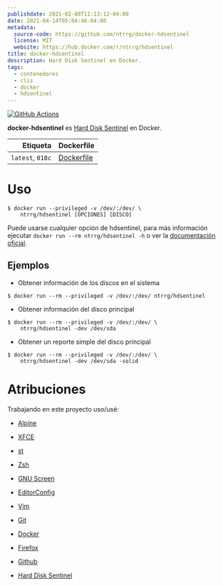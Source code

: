 ```yaml
---
publishdate: 2021-02-08T11:13:12-04:00
date: 2021-04-14T05:04:46-04:00
metadata:
  source-code: https://github.com/ntrrg/docker-hdsentinel
  license: MIT
  website: https://hub.docker.com/r/ntrrg/hdsentinel
title: docker-hdsentinel
description: Hard Disk Sentinel en Docker.
tags:
  - contenedores
  - clis
  - docker
  - hdsentinel
---
```


[![GitHub Actions](https://github.com/ntrrg/docker-hdsentinel/workflows/Docker/badge.svg)](https://github.com/ntrrg/docker-hdsentinel/actions?query=workflow:Docker)

[Hard Disk Sentinel]: https://www.hdsentinel.com/

**docker-hdsentinel** es [Hard Disk Sentinel][] en Docker.

| Etiqueta | Dockerfile |
| --: | :-- |
| `latest`, `018c` | [Dockerfile](https://github.com/ntrrg/docker-hdsentinel/blob/018c/Dockerfile) |

# Uso

```shell-session
$ docker run --privileged -v /dev/:/dev/ \
    ntrrg/hdsentinel [OPCIONES] [DISCO]
```

Puede usarse cualquier opción de hdsentinel, para más información ejecutar
`docker run --rm ntrrg/hdsentinel -h` o ver la [documentación
oficial](https://www.hdsentinel.com/hard_disk_sentinel_linux.php).

## Ejemplos

* Obtener información de los discos en el sistema

```shell-session
$ docker run --rm --privileged -v /dev/:/dev/ ntrrg/hdsentinel
```

* Obtener información del disco principal

```shell-session
$ docker run --rm --privileged -v /dev/:/dev/ \
    ntrrg/hdsentinel -dev /dev/sda
```

* Obtener un reporte simple del disco principal

```shell-session
$ docker run --rm --privileged -v /dev/:/dev/ \
    ntrrg/hdsentinel -dev /dev/sda -solid
```

# Atribuciones

Trabajando en este proyecto uso/usé:

* [Alpine](https://alpinelinux.org/)

* [XFCE](https://xfce.org/)

* [st](https://st.suckless.org/)

* [Zsh](http://www.zsh.org/)

* [GNU Screen](https://www.gnu.org/software/screen)

* [EditorConfig](http://editorconfig.org/)

* [Vim](https://www.vim.org/)

* [Git](https://git-scm.com/)

* [Docker](https://docker.com)

* [Firefox](https://www.mozilla.org/en-US/firefox/)

* [Github](https://github.com)

* [Hard Disk Sentinel](https://www.hdsentinel.com/)

